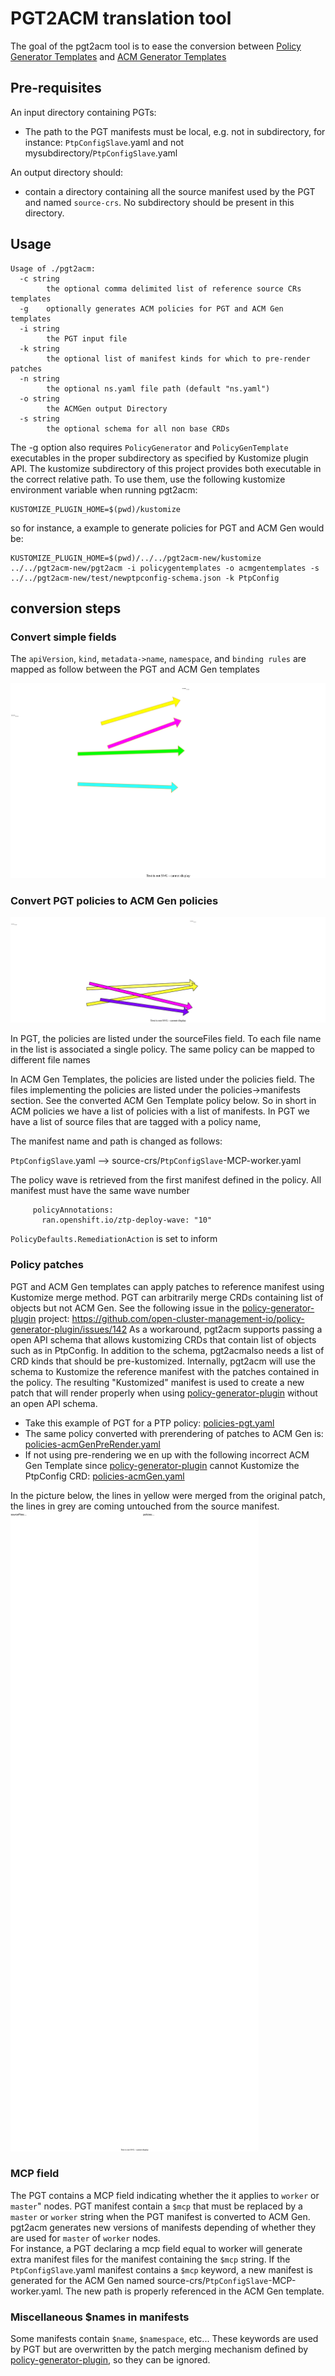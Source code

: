 # PGT2ACM translation tool 

The goal of the pgt2acm tool is to ease the conversion between [Policy Generator Templates](https://github.com/openshift-kni/cnf-features-deploy/tree/master/ztp/policygenerator) and [ACM Generator Templates](https://github.com/open-cluster-management-io/policy-generator-plugin)

## Pre-requisites
An input directory containing PGTs: 
- The path to the PGT manifests must be local, e.g. not in subdirectory, for instance:
`PtpConfigSlave`.yaml and not mysubdirectory/`PtpConfigSlave`.yaml

An output directory should:
- contain a directory containing all the source manifest used by the PGT and named `source-crs`. No subdirectory should be present in this directory.

## Usage
```console
Usage of ./pgt2acm:
  -c string
        the optional comma delimited list of reference source CRs templates
  -g    optionally generates ACM policies for PGT and ACM Gen templates
  -i string
        the PGT input file
  -k string
        the optional list of manifest kinds for which to pre-render patches
  -n string
        the optional ns.yaml file path (default "ns.yaml")
  -o string
        the ACMGen output Directory
  -s string
        the optional schema for all non base CRDs
```

The -g option also requires `PolicyGenerator` and `PolicyGenTemplate` executables in the proper subdirectory as specified by Kustomize plugin API. The kustomize subdirectory of this project provides both executable in the correct relative path. To use them, use the following kustomize environment variable when running pgt2acm:
```
KUSTOMIZE_PLUGIN_HOME=$(pwd)/kustomize 
```
so for instance, a example to generate policies for PGT and ACM Gen would be: 
```
KUSTOMIZE_PLUGIN_HOME=$(pwd)/../../pgt2acm-new/kustomize   ../../pgt2acm-new/pgt2acm -i policygentemplates -o acmgentemplates -s ../../pgt2acm-new/test/newptpconfig-schema.json -k PtpConfig

```

## conversion steps

### Convert simple fields
The `apiVersion`, `kind`, `metadata->name`, `namespace`, and `binding rules` are mapped as follow between the PGT and ACM Gen templates

![image](./docs/images/simple-fields.svg)

### Convert PGT policies to ACM Gen policies

![image](./docs/images/policies.svg)

In PGT, the policies are listed under the sourceFiles field. To each file name in the list is associated a single policy. The same policy can be mapped to different file names

In ACM Gen Templates, the policies are listed under the policies field. The files implementing the policies are listed under the policies->manifests section. See the converted ACM Gen Template policy below. So in short in ACM policies we have a list of policies with a list of manifests. In PGT we have a list of source files that are tagged with a policy name,

The manifest name and path is changed as follows:

`PtpConfigSlave`.yaml --> source-crs/`PtpConfigSlave`-MCP-worker.yaml  

The policy wave is retrieved from the first manifest defined in the policy. All manifest must have the same wave number 

```
     policyAnnotations:
       ran.openshift.io/ztp-deploy-wave: "10"
```
`PolicyDefaults.RemediationAction` is set to inform

### Policy patches

PGT and ACM Gen templates can apply patches to reference manifest using Kustomize merge method. PGT can arbitrarily merge CRDs containing list of objects but not ACM Gen. See the following issue in the [policy-generator-plugin](https://github.com/open-cluster-management-io/policy-generator-plugin) project: https://github.com/open-cluster-management-io/policy-generator-plugin/issues/142
As a workaround, pgt2acm supports passing a open API schema that allows kustomizing CRDs that contain list of objects such as in PtpConfig. In addition to the schema, pgt2acmalso needs a list of CRD kinds that should be pre-kustomized. Internally, pgt2acm will use the schema to Kustomize the reference manifest with the patches contained in the policy. The resulting "Kustomized" manifest is used to create a new patch that will render properly when using [policy-generator-plugin](https://github.com/open-cluster-management-io/policy-generator-plugin) without an open API schema.

* Take this example of PGT for a PTP policy: [policies-pgt.yaml](./docs/examples/policies-pgt.yaml)  
* The same policy converted with prerendering of patches to ACM Gen is:  
[policies-acmGenPreRender.yaml](./docs/examples/policies-acmGenPreRender.yaml)  
* If not using pre-rendering we en up with the following incorrect ACM Gen Template since [policy-generator-plugin](https://github.com/open-cluster-management-io/policy-generator-plugin) cannot Kustomize the PtpConfig CRD:  [policies-acmGen.yaml](./docs/examples/policies-acmGen.yaml)

In the picture below, the lines in yellow were merged from the original patch, the lines in grey are coming untouched from the source manifest.
![image](./docs/images/pre-rendered-patches.svg)

### MCP field

The PGT contains a MCP field indicating whether the it applies to `worker` or `master`" nodes. PGT manifest contain a `$mcp` that must be replaced by a `master` or `worker` string when the PGT manifest is converted to ACM Gen. pgt2acm generates new versions of manifests depending of whether they are used for `master` of `worker` nodes.  
For instance, a PGT declaring a mcp field equal to worker will generate extra manifest files for the manifest containing the `$mcp` string. 
If the `PtpConfigSlave`.yaml manifest contains a `$mcp` keyword, a new manifest is generated for the ACM Gen named source-crs/`PtpConfigSlave`-MCP-worker.yaml. The new path is properly referenced in the ACM Gen template.    

### Miscellaneous $names in manifests

Some manifests contain `$name`, `$namespace`, etc... These keywords are used by PGT but are overwritten by the patch merging mechanism defined by [policy-generator-plugin](https://github.com/open-cluster-management-io/policy-generator-plugin), so they can be ignored.
